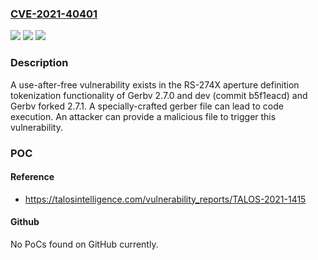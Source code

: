 ### [CVE-2021-40401](https://cve.mitre.org/cgi-bin/cvename.cgi?name=CVE-2021-40401)
![](https://img.shields.io/static/v1?label=Product&message=Gerbv&color=blue)
![](https://img.shields.io/static/v1?label=Version&message=Gerbv%202.7.0%20%2CGerbv%20forked%202.7.1%20%2CGerbv%20dev%20(commit%20b5f1eacd)%20&color=brightgreen)
![](https://img.shields.io/static/v1?label=Vulnerability&message=CWE-252%3A%20Unchecked%20Return%20Value&color=brightgreen)

### Description

A use-after-free vulnerability exists in the RS-274X aperture definition tokenization functionality of Gerbv 2.7.0 and dev (commit b5f1eacd) and Gerbv forked 2.7.1. A specially-crafted gerber file can lead to code execution. An attacker can provide a malicious file to trigger this vulnerability.

### POC

#### Reference
- https://talosintelligence.com/vulnerability_reports/TALOS-2021-1415

#### Github
No PoCs found on GitHub currently.

